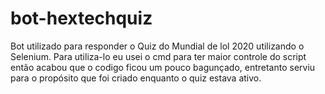 # bot-hextechquiz
Bot utilizado para responder o Quiz do Mundial de lol 2020 utilizando o Selenium. Para utiliza-lo eu usei o cmd para ter maior controle do script então acabou que o codigo ficou um pouco bagunçado, entretanto serviu para o propósito que foi criado enquanto o quiz estava ativo.
